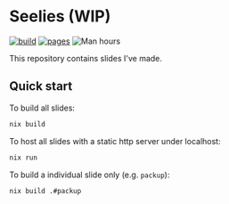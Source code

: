 # Seelies (WIP)

[![build](https://github.com/codgician/seelies/actions/workflows/build.yml/badge.svg)](https://github.com/codgician/seelies/actions/workflows/build.yml)
[![pages](https://github.com/codgician/seelies/actions/workflows/pages.yml/badge.svg)](https://github.com/codgician/seelies/actions/workflows/pages.yml)
![Man hours](https://img.shields.io/endpoint?url=https%3A%2F%2Fmanhours.aiursoft.cn%2Fr%2Fgithub.com%2Fcodgician%2Fseelies.json)

This repository contains slides I've made.

## Quick start

To build all slides:

```bash
nix build
```

To host all slides with a static http server under localhost:

```bash
nix run
```

To build a individual slide only (e.g. `packup`):

```bash
nix build .#packup
```
